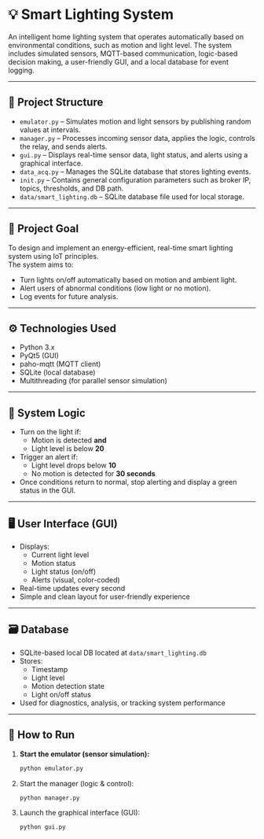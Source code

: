 # 💡 Smart Lighting System

An intelligent home lighting system that operates automatically based on environmental conditions, such as motion and light level. The system includes simulated sensors, MQTT-based communication, logic-based decision making, a user-friendly GUI, and a local database for event logging.

---

## 📁 Project Structure

- `emulator.py` – Simulates motion and light sensors by publishing random values at intervals.
- `manager.py` – Processes incoming sensor data, applies the logic, controls the relay, and sends alerts.
- `gui.py` – Displays real-time sensor data, light status, and alerts using a graphical interface.
- `data_acq.py` – Manages the SQLite database that stores lighting events.
- `init.py` – Contains general configuration parameters such as broker IP, topics, thresholds, and DB path.
- `data/smart_lighting.db` – SQLite database file used for local storage.

---

## 🎯 Project Goal

To design and implement an energy-efficient, real-time smart lighting system using IoT principles.  
The system aims to:
- Turn lights on/off automatically based on motion and ambient light.
- Alert users of abnormal conditions (low light or no motion).
- Log events for future analysis.

---

## ⚙️ Technologies Used

- Python 3.x
- PyQt5 (GUI)
- paho-mqtt (MQTT client)
- SQLite (local database)
- Multithreading (for parallel sensor simulation)

---

## 🧠 System Logic

- Turn on the light if:
  - Motion is detected **and**
  - Light level is below **20**
- Trigger an alert if:
  - Light level drops below **10**
  - No motion is detected for **30 seconds**
- Once conditions return to normal, stop alerting and display a green status in the GUI.

---

## 🖥️ User Interface (GUI)

- Displays:
  - Current light level
  - Motion status
  - Light status (on/off)
  - Alerts (visual, color-coded)
- Real-time updates every second
- Simple and clean layout for user-friendly experience

---

## 🗃️ Database

- SQLite-based local DB located at `data/smart_lighting.db`
- Stores:
  - Timestamp
  - Light level
  - Motion detection state
  - Light on/off status
- Used for diagnostics, analysis, or tracking system performance

---

## 🚀 How to Run

1. **Start the emulator (sensor simulation):**
   ```bash
   python emulator.py
2. Start the manager (logic & control):
   ```bash
   python manager.py
3. Launch the graphical interface (GUI):
   ```bash
   python gui.py

